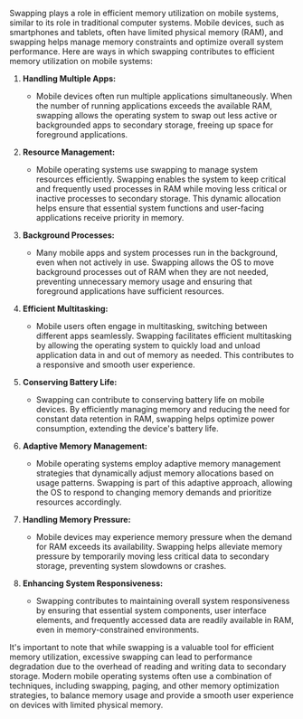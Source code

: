 Swapping plays a role in efficient memory utilization on mobile systems, similar to its role in traditional computer systems. Mobile devices, such as smartphones and tablets, often have limited physical memory (RAM), and swapping helps manage memory constraints and optimize overall system performance. Here are ways in which swapping contributes to efficient memory utilization on mobile systems:

1. **Handling Multiple Apps:**
   - Mobile devices often run multiple applications simultaneously. When the number of running applications exceeds the available RAM, swapping allows the operating system to swap out less active or backgrounded apps to secondary storage, freeing up space for foreground applications.

2. **Resource Management:**
   - Mobile operating systems use swapping to manage system resources efficiently. Swapping enables the system to keep critical and frequently used processes in RAM while moving less critical or inactive processes to secondary storage. This dynamic allocation helps ensure that essential system functions and user-facing applications receive priority in memory.

3. **Background Processes:**
   - Many mobile apps and system processes run in the background, even when not actively in use. Swapping allows the OS to move background processes out of RAM when they are not needed, preventing unnecessary memory usage and ensuring that foreground applications have sufficient resources.

4. **Efficient Multitasking:**
   - Mobile users often engage in multitasking, switching between different apps seamlessly. Swapping facilitates efficient multitasking by allowing the operating system to quickly load and unload application data in and out of memory as needed. This contributes to a responsive and smooth user experience.

5. **Conserving Battery Life:**
   - Swapping can contribute to conserving battery life on mobile devices. By efficiently managing memory and reducing the need for constant data retention in RAM, swapping helps optimize power consumption, extending the device's battery life.

6. **Adaptive Memory Management:**
   - Mobile operating systems employ adaptive memory management strategies that dynamically adjust memory allocations based on usage patterns. Swapping is part of this adaptive approach, allowing the OS to respond to changing memory demands and prioritize resources accordingly.

7. **Handling Memory Pressure:**
   - Mobile devices may experience memory pressure when the demand for RAM exceeds its availability. Swapping helps alleviate memory pressure by temporarily moving less critical data to secondary storage, preventing system slowdowns or crashes.

8. **Enhancing System Responsiveness:**
   - Swapping contributes to maintaining overall system responsiveness by ensuring that essential system components, user interface elements, and frequently accessed data are readily available in RAM, even in memory-constrained environments.

It's important to note that while swapping is a valuable tool for efficient memory utilization, excessive swapping can lead to performance degradation due to the overhead of reading and writing data to secondary storage. Modern mobile operating systems often use a combination of techniques, including swapping, paging, and other memory optimization strategies, to balance memory usage and provide a smooth user experience on devices with limited physical memory.
